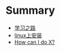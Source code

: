 # Summary

* [学习之路](README.md)
* [linux上安装](first-question.md)
* [How can I do X?](second-question.md)


